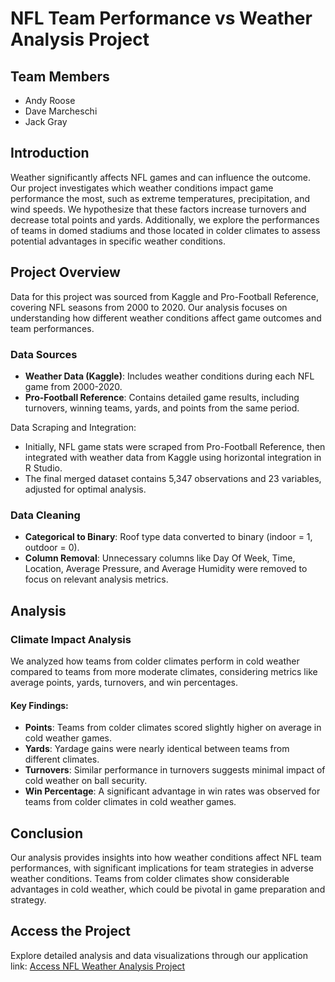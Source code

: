 # NFL Team Performance vs Weather Analysis Project

## Team Members
- Andy Roose
- Dave Marcheschi
- Jack Gray

## Introduction
Weather significantly affects NFL games and can influence the outcome. Our project investigates which weather conditions impact game performance the most, such as extreme temperatures, precipitation, and wind speeds. We hypothesize that these factors increase turnovers and decrease total points and yards. Additionally, we explore the performances of teams in domed stadiums and those located in colder climates to assess potential advantages in specific weather conditions.

## Project Overview
Data for this project was sourced from Kaggle and Pro-Football Reference, covering NFL seasons from 2000 to 2020. Our analysis focuses on understanding how different weather conditions affect game outcomes and team performances.

### Data Sources
- **Weather Data (Kaggle)**: Includes weather conditions during each NFL game from 2000-2020.
- **Pro-Football Reference**: Contains detailed game results, including turnovers, winning teams, yards, and points from the same period.

Data Scraping and Integration:
- Initially, NFL game stats were scraped from Pro-Football Reference, then integrated with weather data from Kaggle using horizontal integration in R Studio. 
- The final merged dataset contains 5,347 observations and 23 variables, adjusted for optimal analysis.

### Data Cleaning
- **Categorical to Binary**: Roof type data converted to binary (indoor = 1, outdoor = 0).
- **Column Removal**: Unnecessary columns like Day Of Week, Time, Location, Average Pressure, and Average Humidity were removed to focus on relevant analysis metrics.

## Analysis
### Climate Impact Analysis
We analyzed how teams from colder climates perform in cold weather compared to teams from more moderate climates, considering metrics like average points, yards, turnovers, and win percentages.

#### Key Findings:
- **Points**: Teams from colder climates scored slightly higher on average in cold weather games.
- **Yards**: Yardage gains were nearly identical between teams from different climates.
- **Turnovers**: Similar performance in turnovers suggests minimal impact of cold weather on ball security.
- **Win Percentage**: A significant advantage in win rates was observed for teams from colder climates in cold weather games.

## Conclusion
Our analysis provides insights into how weather conditions affect NFL team performances, with significant implications for team strategies in adverse weather conditions. Teams from colder climates show considerable advantages in cold weather, which could be pivotal in game preparation and strategy.

## Access the Project
Explore detailed analysis and data visualizations through our application link:
[Access NFL Weather Analysis Project](https://www.kaggle.com/datasets/tombliss/weather-data?resource=download)

